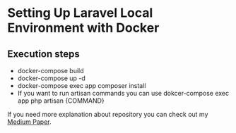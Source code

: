 # Setting Up Laravel Local Environment with Docker


## Execution steps
* docker-compose build 
* docker-compose up -d
* docker-compose exec app composer install
* If you want to run artisan commands you can use dokcer-compose exec app php artisan {COMMAND}

If you need more explanation about repository you can check out my [Medium Paper](https://medium.com/p/4ef04f0da11c).
